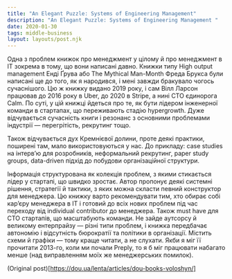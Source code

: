 ```yaml
---
title: "An Elegant Puzzle: Systems of Engineering Management"
description: "An Elegant Puzzle: Systems of Engineering Management "
date: 2020-01-30
tags: middle-business
layout: layouts/post.njk
---
```

Одна з проблем книжок про менеджмент у цілому й про менеджмент в ІТ зокрема в тому, що вони написані давно. Книжки типу High output management Енді Ґрува або The Mythical Man-Month Фреда Брукса були написані ще до того, як я народився, і мені завжди бракувало чогось сучаснішого. Цю ж книжку видано 2019 року, і сам Вілл Ларсон працював до 2016 року в Uber, до 2020 в Stripe, а нині CTO єдинорога Calm. По суті, у цій книжці йдеться про те, як бути лідером інженерної команди в стартапах, що переживають стадію hypergrowth. Дуже відчувається сучасність книги і резонанс з основними проблемами індустрії — перегрітість, рекрутинг тощо.

Також відчувається дух Кремнієвої долини, проте деякі практики, поширені там, мало використовуються у нас. До прикладу: case studies на інтерв’ю для розробників, неформальний рекрутинг, paper study groups, data-driven підхід до побудови організаційної структури.

Інформація структурована як колекція проблем, з якими стикається лідер у стартапі, що швидко зростає. Автор пропонує деякі системні рішення, стратегії й тактики, з яких можна скласти певний конструктор для менеджера. Цю книжку варто рекомендувати тим, хто обирає собі кар’єру менеджера в ІТ і готовий до всіх нових проблем під час переходу від individual contributor до менеджера. Також must have для СTO стартапів, що масштабують команди. Не зайде аутсорсу й великому ентерпрайзу — різні типи проблем, і книжка передбачає автономію і відсутність бюрократії та політики в організації. Містить схеми й графіки — тому краще читати, а не слухати. Якби я міг її прочитати 2013-го, коли ми почали Preply, то я б міг працювати набагато менше (над виправленням моїх же менеджерських помилок).

(Original post)[https://dou.ua/lenta/articles/dou-books-voloshyn/]
